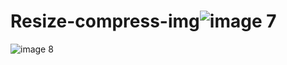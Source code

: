 # Resize-compress-img![image 7](https://user-images.githubusercontent.com/121431461/212533516-a7bfdf66-fe90-4e17-a879-65edfeb892e2.svg)
![image 8](https://user-images.githubusercontent.com/121431461/212533519-02fbc11c-0a81-453c-9b7b-f324d32bfd7c.svg)
